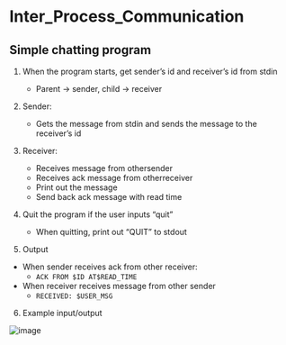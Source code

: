 # Inter_Process_Communication
## Simple chatting program
1. When the program starts, get sender’s id and receiver’s id from stdin
    - Parent → sender, child → receiver
3. Sender: 
    - Gets the message from stdin and sends the message to the receiver’s id         

3. Receiver:
    - Receives message from othersender   
    - Receives ack message from otherreceiver
    - Print out the message   
    - Send back ack message with read time
4. Quit the program if the user inputs “quit”
    - When quitting, print out “QUIT” to stdout
5. Output   
  - When sender receives ack from other receiver:
    - ```ACK FROM $ID AT$READ_TIME```
  - When receiver receives message from other sender
      - ```RECEIVED: $USER_MSG```
6. Example input/output

![image](https://user-images.githubusercontent.com/92200502/173586097-696e1777-aa8b-4474-a190-e00e52e9858f.png)
